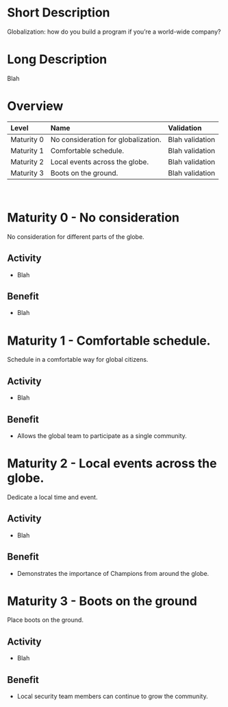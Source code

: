 # Short Description
Globalization: how do you build a program if you’re a world-wide company?

# Long Description
Blah

# Overview

| Level | Name | Validation |
|:---|:---|:---|
| Maturity 0 | No consideration for globalization. | Blah validation
| Maturity 1 | Comfortable schedule. | Blah validation
| Maturity 2 | Local events across the globe. | Blah validation
| Maturity 3 | Boots on the ground. | Blah validation

&nbsp;
# Maturity 0 - No consideration
No consideration for different parts of the globe.
## Activity
* Blah
  
## Benefit
* Blah

# Maturity 1 - Comfortable schedule.
Schedule in a comfortable way for global citizens.
## Activity
* Blah 

## Benefit
* Allows the global team to participate as a single community.

# Maturity 2 - Local events across the globe.
Dedicate a local time and event.
## Activity
* Blah

## Benefit
* Demonstrates the importance of Champions from around the globe.

# Maturity 3 - Boots on the ground
Place boots on the ground.

## Activity
* Blah

## Benefit
* Local security team members can continue to grow the community.